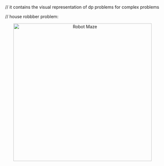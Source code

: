 // it contains  the visual representation of dp problems for complex problems


// house robbber problem:
    <p align="center"> 
  <img src="https://lh3.googleusercontent.com/7DbfshoG1Lln3wc7TD5wzJ484xIvDB4g3FNNhsfYB2TJfncXTbQDW93Y719WZz1F_juYAoDPlTOC2fRfAw8V4ocMn8Gum-WXsbXYwTBrTbD1dkbh4pOjvK-HTVDOYbg72S1ORtyKg" alt="Robot Maze" width="450"/>
</p>